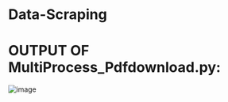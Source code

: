# Data-Scraping
# OUTPUT OF MultiProcess_Pdfdownload.py:

![image](https://user-images.githubusercontent.com/88540402/130235976-0b672e43-6e39-4761-b3eb-697f3387b105.png)
